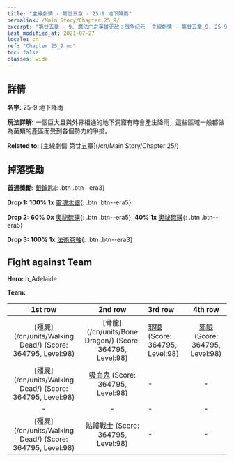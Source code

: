 ```yaml
---
title: "主線劇情 - 第廿五章 - 25-9 地下降雨"
permalink: /Main Story/Chapter 25_9/
excerpt: "第廿五章 - 9. 魔法门之英雄无敌：战争纪元  主線劇情 - 第廿五章_9. 25-9 地下降雨"
last_modified_at: 2021-07-27
locale: cn
ref: "Chapter 25_9.md"
toc: false
classes: wide
---
```


## 詳情

 **名字:** 25-9 地下降雨

 **玩法詳解:** 一個巨大且與外界相通的地下洞窟有時會產生降雨，這些區域一般都做為菌類的產區而受到各個勢力的爭搶。

 **Related to:** [主線劇情 第廿五章](/cn/Main Story/Chapter 25/)

## 掉落獎勵

 **首通獎勵:** [銀鑰匙](/cn/Items/con_693/){: .btn .btn--era3}

 **Drop 1:** **100% 1x** [靈魂水銀](/cn/Items/mat_84/){: .btn .btn--era5}

 **Drop 2:** **60% 0x** [奧祕硫磺](/cn/Items/mat_78/){: .btn .btn--era5}, **40% 1x** [奧祕硫磺](/cn/Items/mat_78/){: .btn .btn--era5}

 **Drop 3:** **100% 1x** [法術卷軸](/cn/Items/con_694/){: .btn .btn--era3}


## Fight against Team
 **Hero:** h_Adelaide

 **Team:**


  | 1st row | 2nd row | 3rd row | 4th row |
  |:----:|:----:|:----|:----:|
  | [殭屍](/cn/units/Walking Dead/) (Score: 364795, Level:98)  | [骨龍](/cn/units/Bone Dragon/) (Score: 364795, Level:98)  | [邪眼](/cn/units/Beholder/) (Score: 364795, Level:98)  | [邪眼](/cn/units/Beholder/) (Score: 364795, Level:98)  |
  | [殭屍](/cn/units/Walking Dead/) (Score: 364795, Level:98)  | [吸血鬼](/cn/units/Vampire/) (Score: 364795, Level:98)  | - | - |
  | - | - | - | - |
  | [殭屍](/cn/units/Walking Dead/) (Score: 364795, Level:98)  | [骷髏戰士](/cn/units/Skeleton/) (Score: 364795, Level:98)  | - | - |


